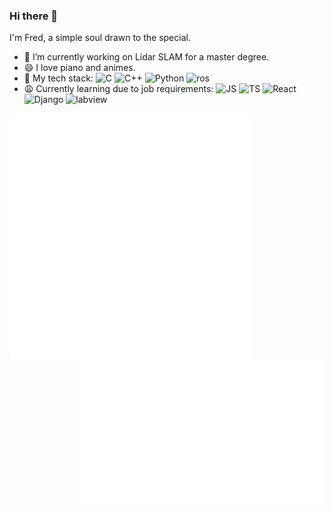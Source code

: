 ### Hi there 👋
I'm Fred, a simple soul drawn to the special.
<!-- - 📫 How to reach me: ... -->
- 🔭 I’m currently working on Lidar SLAM for a master degree.
- 😄 I love piano and animes. 
- 🚀 My tech stack: <img src="https://img.shields.io/badge/C-00599C.svg?logo=c&logoColor=white" alt="C" > <img src="https://img.shields.io/badge/C++-00599C.svg?logo=c%2B%2B&logoColor=white" alt="C++" > <img src="https://img.shields.io/badge/Python-14354C.svg?logo=python&logoColor=white" alt="Python" > <img src="https://img.shields.io/badge/ROS-22314E.svg?logo=ros&logoColor=white" alt="ros" >
- 😩 Currently learning due to job requirements: <img src="https://img.shields.io/badge/JavaScript-323330.svg?logo=javascript&logoColor=F7DF1E" alt="JS" > <img src="https://img.shields.io/badge/TypeScript-007ACC.svg?logo=typescript&logoColor=white" alt="TS" > <img src="https://img.shields.io/badge/React-20232a.svg?logo=react&logoColor=61DAFB" alt="React" > <img src="https://img.shields.io/badge/Django-092E20.svg?logo=django&logoColor=white" alt="Django" > <img src="https://img.shields.io/badge/LabView-41BF47?logo=labview&logoColor=white" alt="labview" >

<!-- c/c++, python -->
<!-- JS/TS React Node django -->
<!-- Labview -->
<!--  <p align="center"> -->
<!-- <img src="https://img.shields.io/badge/NodeJS-3776AB?style=for-the-badge&logo=nodedotjs" alt="Node" height="25" style="vertical-align:top; margin:4px"> -->

<!--
<p>
<img src="https://img.shields.io/badge/C-A8B9CC?style=for-the-badge&logo=c" alt="C" height="25" style="vertical-align:top; margin:4px">
<img src="https://img.shields.io/badge/C++-00599C?style=for-the-badge&logo=c%2B%2B" alt="C++" height="25" style="vertical-align:top; margin:4px">
<img src="https://img.shields.io/badge/Python-3776AB?style=for-the-badge&logo=python" alt="Python" height="25" style="vertical-align:top; margin:4px">
<img src="https://img.shields.io/badge/ROS-22314E?style=for-the-badge&logo=ros" alt="ros" height="25" style="vertical-align:top; margin:4px">
</p>

- Currently I’m also learning more such as web development due to job requirements:
<p>
<img src="https://img.shields.io/badge/JS-F7DF1E?style=for-the-badge&logo=javascript" alt="JS" height="25" style="vertical-align:top; margin:4px">
<img src="https://img.shields.io/badge/TS-3776AB?style=for-the-badge&logo=typescript" alt="TS" height="25" style="vertical-align:top; margin:4px">
<img src="https://img.shields.io/badge/React-3776AB?style=for-the-badge&logo=react" alt="React" height="25" style="vertical-align:top; margin:4px">
<img src="https://img.shields.io/badge/React-3776AB?style=for-the-badge&logo=react" alt="React" height="25" style="vertical-align:top; margin:4px">
<img src="https://img.shields.io/badge/Django-092E20?style=for-the-badge&logo=django" alt="Django" height="25" style="vertical-align:top; margin:4px">
<img src="https://img.shields.io/badge/LabVIEW-FFDB00?style=for-the-badge&logo=labview" alt="LabVIEW" height="25" style="vertical-align:top; margin:4px">
</p>
-->

<!-- ![Metrics](/github-metrics.svg)-->

<center>
  <img align="left" src="/github-metrics.svg" width="390" />
  <img align="right" src="/metrics.plugin.anilist.svg" width="390" /> 
</center>
